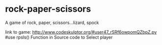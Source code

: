 # rock-paper-scissors

A game of rock, paper, scissors...lizard, spock

link to game: http://www.codeskulptor.org/#user47_rSRf6owpomQZbpZ.py
#use rpsls() Function in Source code to Select player
